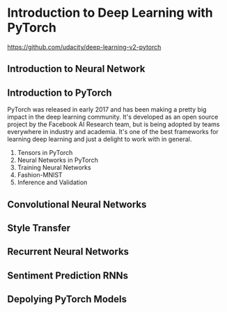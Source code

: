 # Introduction to Deep Learning with PyTorch
https://github.com/udacity/deep-learning-v2-pytorch

## Introduction to Neural Network

## Introduction to PyTorch
PyTorch was released in early 2017 and has been making a pretty big impact in the deep learning community. 
It's developed as an open source project by the Facebook AI Research team, but is being adopted by teams everywhere in industry and academia. 
It's one of the best frameworks for learning deep learning and just a delight to work with in general.  
1. Tensors in PyTorch
2. Neural Networks in PyTorch
3. Training Neural Networks
4. Fashion-MNIST
5. Inference and Validation
## Convolutional Neural Networks

## Style Transfer

## Recurrent Neural Networks

## Sentiment Prediction RNNs

## Depolying PyTorch Models
